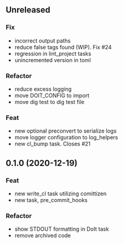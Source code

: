 ## Unreleased

### Fix

- incorrect output paths
- reduce false tags found (WIP). Fix #24
- regression in lint_project tasks
- unincremented version in toml

### Refactor

- reduce excess logging
- move DOIT_CONFIG to import
- move dig test to dig test file

### Feat

- new optional preconvert to serialize logs
- move logger configuration to log_helpers
- new cl_bump task. Closes #21

## 0.1.0 (2020-12-19)

### Feat

- new write_cl task utilizing comittizen
- new task, pre_commit_hooks

### Refactor

- show STDOUT formatting in DoIt task
- remove archived code
